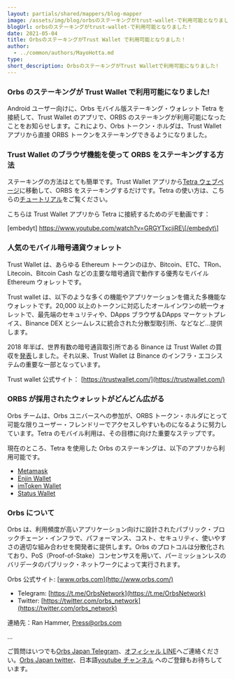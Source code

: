 ```yaml
---
layout: partials/shared/mappers/blog-mapper
image: /assets/img/blog/orbsのステーキングがtrust-wallet-で利用可能となりました！/bg.png
blogUrl: orbsのステーキングがtrust-wallet-で利用可能となりました！
date: 2021-05-04
title: OrbsのステーキングがTrust Wallet で利用可能となりました！
author:
  - ../common/authors/MayoHotta.md
type:
short_description: OrbsのステーキングがTrust Walletで利用可能になりました!
---
```


### Orbs のステーキングが Trust Wallet で利用可能になりました!

Android ユーザー向けに、Orbs モバイル版ステーキング・ウォレット Tetra を接続して、Trust Wallet のアプリで、ORBS のステーキングが利用可能になったことをお知らせします。これにより、Orbs トークン・ホルダは、Trust Wallet アプリから直接 ORBS トークンをステーキングできるようになりました。

### Trust Wallet のブラウザ機能を使って ORBS をステーキングする方法

ステーキングの方法はとても簡単です。Trust Wallet アプリから[Tetra ウェブページ](https://staking.orbs.network/)に移動して、ORBS をステーキングするだけです。Tetra の使い方は、こちらの[チュートリアル](https://www.orbs.com/tetra-orbs-staking-wallet-tutorial/)をご覧ください。

こちらは Trust Wallet アプリから Tetra に接続するためのデモ動画です：

\[embedyt\] https://www.youtube.com/watch?v=GRGYTxcjiRE\[/embedyt\]

### 人気のモバイル暗号通貨ウォレット

Trust Wallet は、あらゆる Ethereum トークンのほか、Bitcoin、ETC、TRon、Litecoin、Bitcoin Cash などの主要な暗号通貨で動作する優秀なモバイル Ethereum ウォレットです。

Trust wallet は、以下のような多くの機能やアプリケーションを備えた多機能なウォレットです。20,000 以上のトークンに対応したオールインワンの統一ウォレットで、最先端のセキュリティや、DApps ブラウザ＆DApps マーケットプレイス、Binance DEX とシームレスに統合された分散型取引所、などなど...提供します。

2018 年半ば、世界有数の暗号通貨取引所である Binance は Trust Wallet の買収を[発表](https://www.businesswire.com/news/home/20180731005764/en/Binance-Acquires-Trust-Wallet---A-Popular-Mobile-Crypto-Wallet#:~:text=Trust%20Wallet%20is%20a%20secure,its%20launch%20in%20November%202017.)しました。それ以来、Trust Wallet は Binance のインフラ・エコシステムの重要な一部となっています。

Trust wallet 公式サイト： [https://trustwallet.com/](https://trustwallet.com/)

### ORBS が採用されたウォレットがどんどん広がる

Orbs チームは、Orbs ユニバースへの参加が、ORBS トークン・ホルダにとって可能な限りユーザー・フレンドリーでアクセスしやすいものになるように努力しています。Tetra のモバイル利用は、その目標に向けた重要なステップです。

現在のところ、Tetra を使用した Orbs のステーキングは、以下のアプリから利用可能です。

- [Metamask](https://www.orbs.com/orbs-swaps-and-staking-now-available-on-metamask-wallet/)
- [Enjin Wallet](https://www.orbs.com/tetra-staking-wallet-by-orbs-now-on-mobile/)
- [imToken Wallet](https://www.orbs.com/orbs-tetra-staking-is-now-available-on-imtoken-wallet/)
- [Status Wallet](https://www.orbs.com/orbs-staking-is-now-available-on-the-status-wallet-mobile-app/)

### Orbs について

Orbs は、利用頻度が高いアプリケーション向けに設計されたパブリック・ブロックチェーン・インフラで、パフォーマンス、コスト、セキュリティ、使いやすさの適切な組み合わせを開発者に提供します。Orbs のプロトコルは分散化されており、PoS（Proof-of-Stake）コンセンサスを用いて、パーミッションレスのバリデータのパブリック・ネットワークによって実行されます。

Orbs 公式サイト: [www.orbs.com](http://www.orbs.com/)

- Telegram: [https://t.me/OrbsNetwork](https://t.me/OrbsNetwork)
- Twitter: [https://twitter.com/orbs_network](https://twitter.com/orbs_network)

連絡先：Ran Hammer, Press@orbs.com

...

ご質問はいつでも[Orbs Japan Telegram](https://t.me/joinchat/G0HZhBQssmZ05v6sp_G6jg)、[オフィシャル LINE](https://line.me/R/ti/p/%40vrf9558a)へご連絡ください。[Orbs Japan twitter](https://twitter.com/JapanOrbs)、日本語[youtube チャンネル](https://www.youtube.com/channel/UCZePjhX4e6CuAe8v63Li9lg) へのご登録もお待ちしています。
